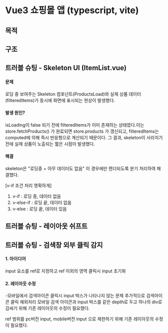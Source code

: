 # Vue3 쇼핑몰 앱 (typescript, vite)

## 목적

## 구조

## 트러블 슈팅 - Skeleton UI (ItemList.vue)

#### 문제

로딩 중 보여주는 Skeleton 컴포넌트(ProductsLoad)와 실제 상품 데이터(filteredItems)가 동시에 화면에 표시되는 현상이 발생했다.

#### 발생 원인?

isLoading이 false 되기 전에 filteredItems가 이미 존재하는 상태였다.이는 store.fetchProducts() 가 완료되면 store.products 가 갱신되고, filteredItems는 computed에 의해 즉시 반응형으로 계산되기 때문이다. 그 결과, skeleton이 사라지기 전에 실제 상품이 노출되는 짧은 시점이 발생했다.

#### 해결

skeleton은 "로딩중 + 아무 데이터도 없음" 이 경우에만 렌더되도록 분기 처리하여 해결했다.

[v-if 조건 처리 명확하게]

1. v-if : 로딩 중, 데이터 없음
2. v-else-if : 로딩 끝, 데이터 없음
3. v-else : 로딩 끝, 데이터 있음

## 트러블 슈팅 - 레이아웃 쉬프트

## 트러블 슈팅 - 검색창 외부 클릭 감지

#### 1. 아이디어

input 요소를 ref로 지정하고 ref 이외의 영역 클릭시 input 초기화

#### 2. 레이아웃 수정

-모바일에서 검색아이콘 클릭시 input 박스가 나타나지 않는 문제
추가적으로 검색아이콘 클릭 예외처리
모바일 검색 아이콘과 input 박스를 같은 depth로 두고 하나의 div로 감싸기 위해 기존 레이아웃의 수정이 필요했다.

ref 범위를 pc버전 input, mobile버전 input 으로 제한하기 위해 기존 레이아웃의 수정이 필요했다.
